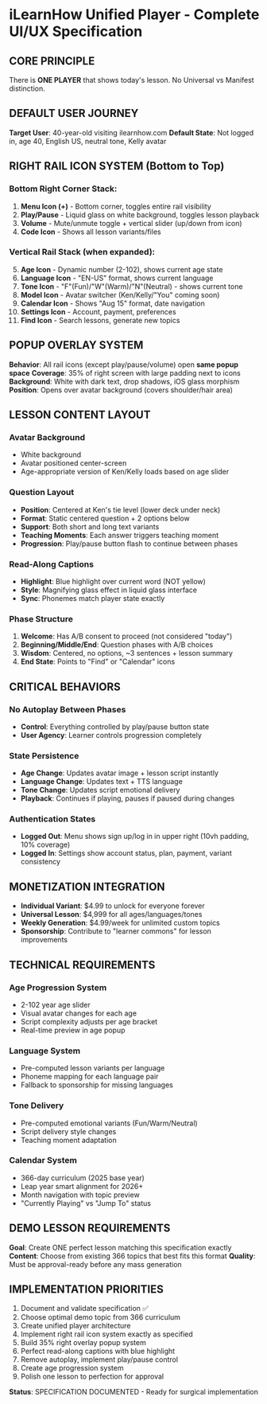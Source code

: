# iLearnHow Unified Player - Complete UI/UX Specification

## CORE PRINCIPLE
There is **ONE PLAYER** that shows today's lesson. No Universal vs Manifest distinction.

## DEFAULT USER JOURNEY
**Target User**: 40-year-old visiting ilearnhow.com
**Default State**: Not logged in, age 40, English US, neutral tone, Kelly avatar

## RIGHT RAIL ICON SYSTEM (Bottom to Top)

### **Bottom Right Corner Stack:**
1. **Menu Icon (+)** - Bottom corner, toggles entire rail visibility
2. **Play/Pause** - Liquid glass on white background, toggles lesson playback
3. **Volume** - Mute/unmute toggle + vertical slider (up/down from icon)
4. **Code Icon** - Shows all lesson variants/files

### **Vertical Rail Stack (when expanded):**
5. **Age Icon** - Dynamic number (2-102), shows current age state
6. **Language Icon** - "EN-US" format, shows current language
7. **Tone Icon** - "F"(Fun)/"W"(Warm)/"N"(Neutral) - shows current tone
8. **Model Icon** - Avatar switcher (Ken/Kelly/"You" coming soon)
9. **Calendar Icon** - Shows "Aug 15" format, date navigation
10. **Settings Icon** - Account, payment, preferences
11. **Find Icon** - Search lessons, generate new topics

## POPUP OVERLAY SYSTEM
**Behavior**: All rail icons (except play/pause/volume) open **same popup space**
**Coverage**: 35% of right screen with large padding next to icons
**Background**: White with dark text, drop shadows, iOS glass morphism
**Position**: Opens over avatar background (covers shoulder/hair area)

## LESSON CONTENT LAYOUT

### **Avatar Background**
- White background
- Avatar positioned center-screen
- Age-appropriate version of Ken/Kelly loads based on age slider

### **Question Layout**
- **Position**: Centered at Ken's tie level (lower deck under neck)
- **Format**: Static centered question + 2 options below
- **Support**: Both short and long text variants
- **Teaching Moments**: Each answer triggers teaching moment
- **Progression**: Play/pause button flash to continue between phases

### **Read-Along Captions**
- **Highlight**: Blue highlight over current word (NOT yellow)
- **Style**: Magnifying glass effect in liquid glass interface
- **Sync**: Phonemes match player state exactly

### **Phase Structure**
1. **Welcome**: Has A/B consent to proceed (not considered "today")
2. **Beginning/Middle/End**: Question phases with A/B choices
3. **Wisdom**: Centered, no options, ~3 sentences + lesson summary
4. **End State**: Points to "Find" or "Calendar" icons

## CRITICAL BEHAVIORS

### **No Autoplay Between Phases**
- **Control**: Everything controlled by play/pause button state
- **User Agency**: Learner controls progression completely

### **State Persistence**
- **Age Change**: Updates avatar image + lesson script instantly
- **Language Change**: Updates text + TTS language
- **Tone Change**: Updates script emotional delivery
- **Playback**: Continues if playing, pauses if paused during changes

### **Authentication States**
- **Logged Out**: Menu shows sign up/log in in upper right (10vh padding, 10% coverage)
- **Logged In**: Settings show account status, plan, payment, variant consistency

## MONETIZATION INTEGRATION
- **Individual Variant**: $4.99 to unlock for everyone forever
- **Universal Lesson**: $4,999 for all ages/languages/tones
- **Weekly Generation**: $4.99/week for unlimited custom topics
- **Sponsorship**: Contribute to "learner commons" for lesson improvements

## TECHNICAL REQUIREMENTS

### **Age Progression System**
- 2-102 year age slider
- Visual avatar changes for each age
- Script complexity adjusts per age bracket
- Real-time preview in age popup

### **Language System**
- Pre-computed lesson variants per language
- Phoneme mapping for each language pair
- Fallback to sponsorship for missing languages

### **Tone Delivery**
- Pre-computed emotional variants (Fun/Warm/Neutral)
- Script delivery style changes
- Teaching moment adaptation

### **Calendar System**
- 366-day curriculum (2025 base year)
- Leap year smart alignment for 2026+
- Month navigation with topic preview
- "Currently Playing" vs "Jump To" status

## DEMO LESSON REQUIREMENTS
**Goal**: Create ONE perfect lesson matching this specification exactly
**Content**: Choose from existing 366 topics that best fits this format
**Quality**: Must be approval-ready before any mass generation

## IMPLEMENTATION PRIORITIES
1. Document and validate specification ✅
2. Choose optimal demo topic from 366 curriculum
3. Create unified player architecture
4. Implement right rail icon system exactly as specified  
5. Build 35% right overlay popup system
6. Perfect read-along captions with blue highlight
7. Remove autoplay, implement play/pause control
8. Create age progression system
9. Polish one lesson to perfection for approval

**Status**: SPECIFICATION DOCUMENTED - Ready for surgical implementation
